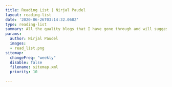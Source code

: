 ```yaml
---
title: Reading List | Nirjal Paudel
layout: reading-list
date: '2020-06-26T03:14:32.068Z'
type: reading-list
summary: All the quality blogs that I have gone through and will suggest you go through as well
params:
  author: Nirjal Paudel
  images:
  - read_list.png
sitemap:
  changeFreq: "weekly"
  disable: false
  filename: sitemap.xml
  priority: 10

---
```


